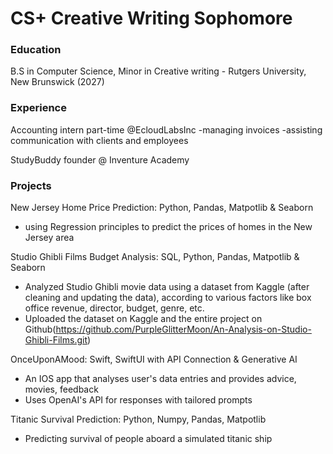# CS+ Creative Writing Sophomore

### Education
B.S in Computer Science, Minor in Creative writing - Rutgers University, New Brunswick (2027)

### Experience
Accounting intern part-time @EcloudLabsInc 
-managing invoices
-assisting communication with clients and employees

StudyBuddy founder @ Inventure Academy

### Projects
New Jersey Home Price Prediction: Python, Pandas, Matpotlib & Seaborn
- using Regression principles to predict the prices of homes in the New Jersey area

Studio Ghibli Films Budget Analysis: SQL, Python, Pandas, Matpotlib & Seaborn
- Analyzed Studio Ghibli movie data using a dataset from Kaggle (after cleaning and updating the data), according to various
factors like box office revenue, director, budget, genre, etc.
- Uploaded the dataset on Kaggle and the entire project on
Github(https://github.com/PurpleGlitterMoon/An-Analysis-on-Studio-Ghibli-Films.git)

OnceUponAMood: Swift, SwiftUI with API Connection & Generative AI
- An IOS app that analyses user's data entries and provides advice, movies, feedback
- Uses OpenAI's API for responses with tailored prompts
  
Titanic Survival Prediction: Python, Numpy, Pandas, Matpotlib
- Predicting survival of people aboard a simulated titanic ship





